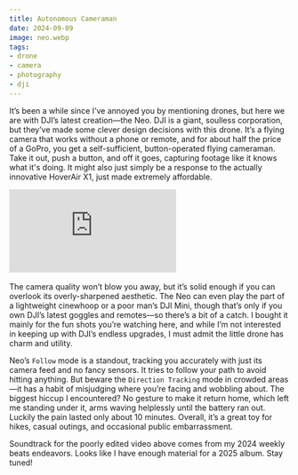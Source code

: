 ```yaml
---
title: Autonomous Cameraman
date: 2024-09-09
image: neo.webp
tags:
- drone
- camera
- photography
- dji
---
```


It’s been a while since I’ve annoyed you by mentioning drones, but here we are with DJI’s latest creation—the Neo. DJI is a giant, soulless corporation, but they’ve made some clever design decisions with this drone. It’s a flying camera that works without a phone or remote, and for about half the price of a GoPro, you get a self-sufficient, button-operated flying cameraman. Take it out, push a button, and off it goes, capturing footage like it knows what it's doing. It might also just simply be a response to the actually innovative HoverAir X1, just made extremely affordable.

<iframe title="vimeo-player" src="https://player.vimeo.com/video/1007568748?h=4416493d62" frameborder="0" allowfullscreen><img alt="thumbnail for an external video of the DJI Neo" src="neo.webp"></iframe>

The camera quality won’t blow you away, but it’s solid enough if you can overlook its overly-sharpened aesthetic. The Neo can even play the part of a lightweight cinewhoop or a poor man’s DJI Mini, though that’s only if you own DJI’s latest goggles and remotes—so there’s a bit of a catch. I bought it mainly for the fun shots you’re watching here, and while I’m not interested in keeping up with DJI’s endless upgrades, I must admit the little drone has charm and utility.

Neo’s `Follow` mode is a standout, tracking you accurately with just its camera feed and no fancy sensors. It tries to follow your path to avoid hitting anything. But beware the `Direction Tracking` mode in crowded areas—it has a habit of misjudging where you’re facing and wobbling about. The biggest hiccup I encountered? No gesture to make it return home, which left me standing under it, arms waving helplessly until the battery ran out. Luckily the pain lasted only about 10 minutes. Overall, it’s a great toy for hikes, casual outings, and occasional public embarrassment.

Soundtrack for the poorly edited video above comes from my 2024 weekly beats endeavors. Looks like I have enough material for a 2025 album. Stay tuned!
